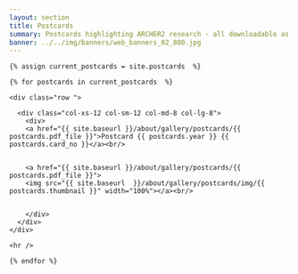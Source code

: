 ```yaml
---
layout: section
title: Postcards
summary: Postcards highlighting ARCHER2 research - all downloadable as PDF
banner: ../../img/banners/web_banners_02_800.jpg
---
```



<section id="service">
  <div class="container">

	
    {% assign current_postcards = site.postcards  %}

    {% for postcards in current_postcards  %}
	
	<div class="row ">	

      <div class="col-xs-12 col-sm-12 col-md-8 col-lg-8">
		<div>
        <a href="{{ site.baseurl }}/about/gallery/postcards/{{ postcards.pdf_file }}">Postcard {{ postcards.year }} {{ postcards.card_no }}</a><br/>

 
        <a href="{{ site.baseurl }}/about/gallery/postcards/{{ postcards.pdf_file }}">
		<img src="{{ site.baseurl  }}/about/gallery/postcards/img/{{ postcards.thumbnail }}" width="100%"></a><br/>

		  
		</div>
      </div>		
    </div>
			
	<hr />
			
	{% endfor %}
			
  </div>
</section>

